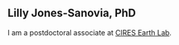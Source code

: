 ## Lilly Jones-Sanovia, PhD

I am a postdoctoral associate at [CIRES Earth Lab](https://earthlab.colorado.edu).
